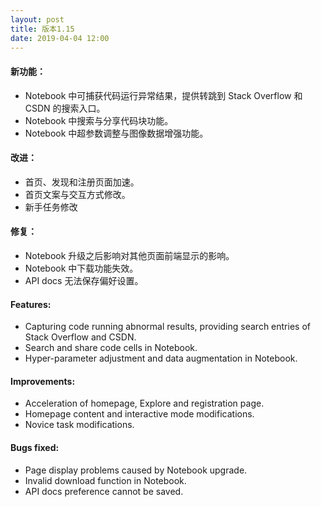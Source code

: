 ```yaml
---
layout: post
title: 版本1.15
date: 2019-04-04 12:00
---
```

#### 新功能：
- Notebook 中可捕获代码运行异常结果，提供转跳到 Stack Overflow 和 CSDN 的搜索入口。
- Notebook 中搜索与分享代码块功能。
- Notebook 中超参数调整与图像数据增强功能。

#### 改进：
- 首页、发现和注册页面加速。
- 首页文案与交互方式修改。
- 新手任务修改

#### 修复：
- Notebook 升级之后影响对其他页面前端显示的影响。
- Notebook 中下载功能失效。
- API docs 无法保存偏好设置。

#### Features:
- Capturing code running abnormal results, providing search entries of Stack Overflow and CSDN.
- Search and share code cells in Notebook.
- Hyper-parameter adjustment and data augmentation in Notebook.

#### Improvements:
- Acceleration of homepage, Explore and registration page.
- Homepage content and interactive mode modifications.
- Novice task modifications.

#### Bugs fixed:
- Page display problems caused by Notebook upgrade.
- Invalid download function in Notebook.
- API docs preference cannot be saved.
